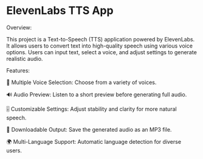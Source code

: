 # ElevenLabs TTS App

Overview:

This project is a Text-to-Speech (TTS) application powered by ElevenLabs. It allows users to convert text into high-quality speech using various voice options. Users can input text, select a voice, and adjust settings to generate realistic audio.

Features:

🎤 Multiple Voice Selection: Choose from a variety of voices.

🔊 Audio Preview: Listen to a short preview before generating full audio.

🎚 Customizable Settings: Adjust stability and clarity for more natural speech.

💾 Downloadable Output: Save the generated audio as an MP3 file.

🌍 Multi-Language Support: Automatic language detection for diverse users.
